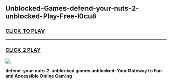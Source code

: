 
## Unblocked-Games-defend-your-nuts-2-unblocked-Play-Free-l0cu8
<h3>
<a href="https://premium76.site?title=defend-your-nuts-2-unblocked&ref=10A">CLICK TO PLAY</a></h3>
<hr>

<h3>
<a href="https://premium76.site?title=defend-your-nuts-2-unblocked&ref=10A">CLICK 2 PLAY</a>
  
</h3>

<a href="https://premium76.site?title=defend-your-nuts-2-unblocked&ref=10A"><img src="https://clearcache.store/games.png"></a>


**defend-your-nuts-2-unblocked games unblocked: Your Gateway to Fun and Accessible Online Gaming**
